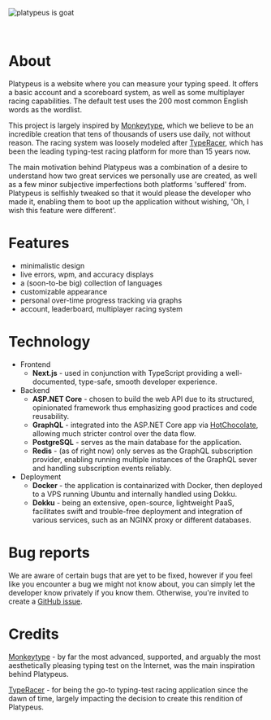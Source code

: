 ![platypeus is goat](https://github.com/user-attachments/assets/74a2442d-5bc9-4f9a-ae7a-1d8f62f24197)

<br />

# About

Platypeus is a website where you can measure your typing speed. It offers a basic account and a scoreboard system, as well as some multiplayer racing capabilities. The default test uses the 200 most common English words as the wordlist.

This project is largely inspired by [Monkeytype](https://monkeytype.com), which we believe to be an incredible creation that tens of thousands of users use daily, not without reason. The racing system was loosely modeled after [TypeRacer](https://play.typeracer.com), which has been the leading typing-test racing platform for more than 15 years now.

The main motivation behind Platypeus was a combination of a desire to understand how two great services we personally use are created, as well as a few minor subjective imperfections both platforms 'suffered' from. Platypeus is selfishly tweaked so that it would please the developer who made it, enabling them to boot up the application without wishing, 'Oh, I wish this feature were different'.

# Features

- minimalistic design
- live errors, wpm, and accuracy displays
- a (soon-to-be big) collection of languages
- customizable appearance
- personal over-time progress tracking via graphs
- account, leaderboard, multiplayer racing system

# Technology

- Frontend
  - **Next.js** - used in conjunction with TypeScript providing a well-documented, type-safe, smooth developer experience.
- Backend
  - **ASP.NET Core** - chosen to build the web API due to its structured, opinionated framework thus emphasizing good practices and code reusability.
  - **GraphQL** - integrated into the ASP.NET Core app via [HotChocolate](https://github.com/ChilliCream/graphql-platform), allowing much stricter control over the data flow.
  - **PostgreSQL** - serves as the main database for the application.
  - **Redis** - (as of right now) only serves as the GraphQL subscription provider, enabling running multiple instances of the GraphQL sever and handling subscription events reliably.
- Deployment
  - **Docker** - the application is containarized with Docker, then deployed to a VPS running Ubuntu and internally handled using Dokku.
  - **Dokku** - being an extensive, open-source, lightweight PaaS, facilitates swift and trouble-free deployment and integration of various services, such as an NGINX proxy or different databases.

# Bug reports

We are aware of certain bugs that are yet to be fixed, however if you feel like you encounter a bug we might not know about, you can simply let the developer know privately if you know them. Otherwise, you're invited to create a [GitHub issue](https://github.com/dsrtmc/platypeus/issues).

# Credits

[Monkeytype](https://monkeytype.com) - by far the most advanced, supported, and arguably the most aesthetically pleasing typing test on the Internet, was the main inspiration behind Platypeus.

[TypeRacer](https://play.typeracer.com) - for being the go-to typing-test racing application since the dawn of time, largely impacting the decision to create this rendition of Platypeus.

